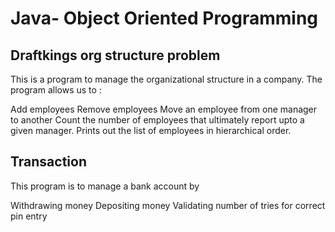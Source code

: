 # Java- Object Oriented Programming

## Draftkings org structure problem

This is a program to manage the organizational structure in a company. The program allows us to :

Add employees
Remove employees
Move an employee from one manager to another
Count the number of employees that ultimately report upto a given manager.
Prints out the list of employees in hierarchical order.

## Transaction

This program is to manage a bank account by

Withdrawing money
Depositing money
Validating number of tries for correct pin entry 














